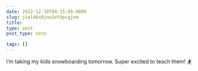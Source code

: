 ```yaml
---
date: 2022-12-30T04:15:09-0600
slug: jiel46x8jnw1ot9pcgjom
title: 
type: post
post_type: note

tags: []
---
```

I’m taking my kids snowboarding tomorrow. Super excited to teach them! 🏂



